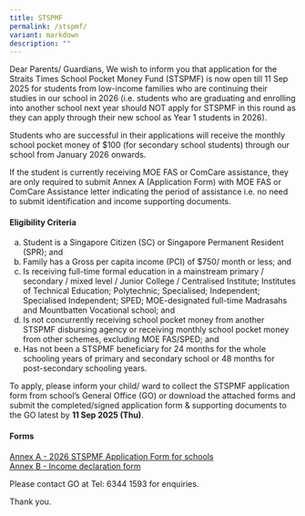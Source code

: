 ```yaml
---
title: STSPMF
permalink: /stspmf/
variant: markdown
description: ""
---
```

<style>
ol.a {list-style-type: lower-alpha;}
</style>

<p>Dear Parents/ Guardians,
We wish to inform you that application for the Straits Times School Pocket Money Fund (STSPMF) is now open till 11 Sep 2025 for students from low-income families who are continuing their studies in our school in 2026 (i.e. students who are graduating and enrolling into another school next year should NOT apply for STSPMF in this round as they can apply through their new school as Year 1 students in 2026). </p>
<p>Students who are successful in their applications will receive the monthly school pocket money of $100 (for secondary school students) through our school from January 2026 onwards.</p>
<p>If the student is currently receiving MOE FAS or ComCare assistance, they are only required to submit Annex A (Application Form) with MOE FAS or ComCare Assistance letter indicating the period of assistance i.e. no need to submit identification and income supporting documents.</p>
<h4><p>Eligibility Criteria</p></h4>
<ol class="a">
	<li>Student is a Singapore Citizen (SC) or Singapore Permanent Resident (SPR); and</li>
	<li>Family has a Gross per capita income (PCI) of $750/ month or less; and</li>
<li>Is receiving full-time formal education in a mainstream primary / secondary / mixed level / Junior College / Centralised Institute; Institutes of Technical Education; Polytechnic; Specialised; Independent; Specialised Independent; SPED; MOE-designated full-time Madrasahs and Mountbatten Vocational school; and</li>
<li>Is not concurrently receiving school pocket money from another STSPMF disbursing agency or receiving monthly school pocket money from other schemes, excluding MOE FAS/SPED; and </li>
<li>Has not been a STSPMF beneficiary for 24 months for the whole schooling years of primary and secondary school or 48 months for post-secondary schooling years.</li>
	</ol>

<p>To apply, please inform your child/ ward to collect the STSPMF application form from school’s General Office (GO) or download the attached forms and submit the completed/signed application form &amp; supporting documents to the GO latest by <b>11 Sep 2025 (Thu)</b>. </p>

<h4>Forms</h4>
<a href="https://drive.google.com/file/d/1Y64ikN2uGxlEg_FNVboSEmRa7UkXLnf0/view?usp=sharing" target="_blank" rel="noopener">Annex A - 2026 STSPMF Application Form for schools</a><br>
<a href="https://drive.google.com/file/d/1rgXnDWSnhlQqG04Mi4RlDb_jHq7OqcVL/view?usp=sharing" target="_blank" rel="noopener">Annex B - Income declaration form</a>

<p>Please contact GO at Tel: 6344 1593 for enquiries.</p>
Thank you.
